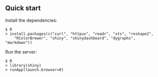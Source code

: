 ## Quick start

Install the dependencies:

```
$ R
> install.packages(c("curl", "httpuv", "readr", "xts", "reshape2",
    "RColorBrewer", "shiny", "shinydashboard", "dygraphs", "markdown"))
```

Run the server:

```
$ R
> library(shiny)
> runApp(launch.browser=0)
```

